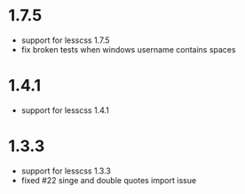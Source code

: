 # 1.7.5

- support for lesscss 1.7.5
- fix broken tests when windows username contains spaces

# 1.4.1

- support for lesscss 1.4.1

# 1.3.3

- support for lesscss 1.3.3
- fixed #22 singe and double quotes import issue
